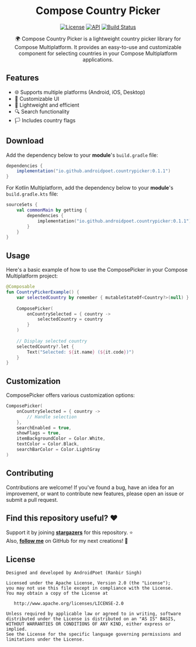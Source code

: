 <h1 align="center">Compose Country Picker</h1>

<p align="center">
  <a href="https://opensource.org/licenses/Apache-2.0"><img alt="License" src="https://img.shields.io/badge/License-Apache%202.0-blue.svg"/></a>
  <a href="https://android-arsenal.com/api?level=21"><img alt="API" src="https://img.shields.io/badge/API-21%2B-brightgreen.svg?style=flat"/></a>
  <a href="https://github.com/yourusername/ComposePicker/actions/workflows/android.yml"><img alt="Build Status" 
  src="https://github.com/yourusername/ComposePicker/actions/workflows/android.yml/badge.svg"/></a>
</p>

<p align="center">
🌍 Compose Country Picker is a lightweight country picker library for Compose Multiplatform. It provides an easy-to-use and customizable component for selecting countries in your Compose Multiplatform applications.
</p>

## Features

- 🌐 Supports multiple platforms (Android, iOS, Desktop)
- 🎨 Customizable UI
- 🚀 Lightweight and efficient
- 🔍 Search functionality
- 🏳️ Includes country flags

## Download

Add the dependency below to your **module**'s `build.gradle` file:

```gradle
dependencies {
    implementation("io.github.androidpoet.countrypicker:0.1.1")
}
```

For Kotlin Multiplatform, add the dependency below to your **module**'s `build.gradle.kts` file:

```kotlin
sourceSets {
    val commonMain by getting {
        dependencies {
            implementation("io.github.androidpoet.countrypicker:0.1.1")
        }
    }
}
```

## Usage

Here's a basic example of how to use the ComposePicker in your Compose Multiplatform project:

```kotlin
@Composable
fun CountryPickerExample() {
    var selectedCountry by remember { mutableStateOf<Country?>(null) }
    
    ComposePicker(
        onCountrySelected = { country ->
            selectedCountry = country
        }
    )
    
    // Display selected country
    selectedCountry?.let {
        Text("Selected: ${it.name} (${it.code})")
    }
}
```

## Customization

ComposePicker offers various customization options:

```kotlin
ComposePicker(
    onCountrySelected = { country ->
        // Handle selection
    },
    searchEnabled = true,
    showFlags = true,
    itemBackgroundColor = Color.White,
    textColor = Color.Black,
    searchBarColor = Color.LightGray
)
```

## Contributing

Contributions are welcome! If you've found a bug, have an idea for an improvement, or want to contribute new features, please open an issue or submit a pull request.

## Find this repository useful? :heart:
Support it by joining __[stargazers](https://github.com/androidpoet/countrypicker/stargazers)__ for this repository. :star: <br>
Also, __[follow me](https://github.com/androidpoet)__ on GitHub for my next creations! 🤩

## License
```
Designed and developed by AndroidPoet (Ranbir Singh)

Licensed under the Apache License, Version 2.0 (the "License");
you may not use this file except in compliance with the License.
You may obtain a copy of the License at

   http://www.apache.org/licenses/LICENSE-2.0

Unless required by applicable law or agreed to in writing, software
distributed under the License is distributed on an "AS IS" BASIS,
WITHOUT WARRANTIES OR CONDITIONS OF ANY KIND, either express or implied.
See the License for the specific language governing permissions and
limitations under the License.
```